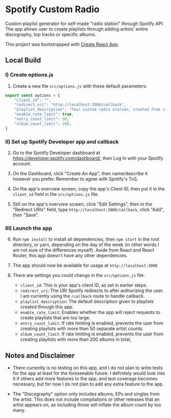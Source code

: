 # Spotify Custom Radio

Custom playlist generator for self-made "radio station" through Spotify API. The app allows user to create playlists through adding artists' entire discography, top tracks or specific albums.

This project was bootstrapped with [Create React App](https://github.com/facebook/create-react-app).

## Local Build

### I) Create options.js

1) Create a new file `src/options.js` with these default parameters:

```javascript
export const options = {
    "client_id": "",
    "redirect_uri": "http://localhost:3000/callback",
    "playlist_description": "Your custom radio station, created from <insert url here>",
    "enable_rate_limit": true,
    "entry_count_limit": 50,
    "album_count_limit": 200,
}
```

### II) Set up Spotify Developer app and callback

2) Go to the Spotify Developer dashboard at https://developer.spotify.com/dashboard/, then Log In with your Spotify account.

3) On the Dashboard, click "Create An App", then name/describe it however you prefer. Remember to agree with Spotify's ToS.

4) On the app's overview screen, copy the app's Client ID, then put it in the `client_id` field in the `src/options.js` file.

5) Still on the app's overview screen, click "Edit Settings", then in the "Redirect URIs" field, type `http://localhost:3000/callback`, click "Add", then "Save".

### III) Launch the app

6) Run `npm install` to install all dependencies, then `npm start` in the root directory, or yarn, depending on the day of the week (in other words I am not sure of the differences myself). Aside from React and React Router, this app doesn't have any other dependencies.

7) The app should now be available for usage at `http://localhost:3000`

8) There are settings you could change in the `src/options.js` file.

    - `client_id`: This is your app's client ID, as set in earlier steps.
    - `redirect_uri`: The URI Spotify redirects to after authorizing the user. I am currently using the `/callback` route to handle callback.
    - `playlist_description`: The default description given to playlists created through this app.
    - `enable_rate_limit`: Enables whether the app will reject requests to create playlists that are too large.
    - `entry_count_limit`: If rate limiting is enabled, prevents the user from creating playlists with more than 50 separate artist counts.
    - `album_count_limit`: If rate limiting is enabled, prevents the user from creating playlists with more than 200 albums in total,

## Notes and Disclaimer

- There currently is no testing on this app, and I do not plan to write tests for the app at least for the foreseeable future. I definitely would look into it if others add more features to the app, and test coverage becomes necessary, but for now I do not plan to add any extra feature to the app.

- The "Discography" option only includes albums, EPs and singles from the artist. This does not include compilations or other releases that an artist appears on, as including those will inflate the album count by too many.
